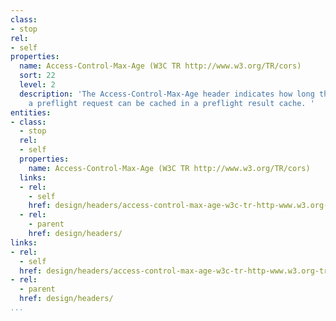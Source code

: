 ```yaml
---
class:
- stop
rel:
- self
properties:
  name: Access-Control-Max-Age (W3C TR http://www.w3.org/TR/cors)
  sort: 22
  level: 2
  description: 'The Access-Control-Max-Age header indicates how long the results of
    a preflight request can be cached in a preflight result cache. '
entities:
- class:
  - stop
  rel:
  - self
  properties:
    name: Access-Control-Max-Age (W3C TR http://www.w3.org/TR/cors)
  links:
  - rel:
    - self
    href: design/headers/access-control-max-age-w3c-tr-http-www.w3.org-tr-cors.md
  - rel:
    - parent
    href: design/headers/
links:
- rel:
  - self
  href: design/headers/access-control-max-age-w3c-tr-http-www.w3.org-tr-cors.md
- rel:
  - parent
  href: design/headers/
...
```

